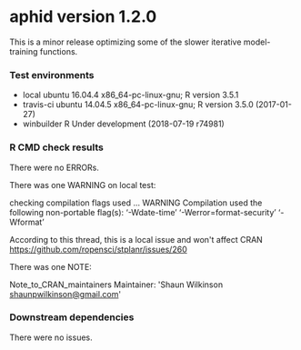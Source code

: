 # aphid version 1.2.0

This is a minor release optimizing some of the slower 
iterative model-training functions.

### Test environments

 * local ubuntu 16.04.4 x86_64-pc-linux-gnu; R version 3.5.1
 * travis-ci ubuntu 14.04.5 x86_64-pc-linux-gnu; R version 3.5.0 (2017-01-27)
 * winbuilder R Under development (2018-07-19 r74981)

### R CMD check results

There were no ERRORs. 

There was one WARNING on local test:

checking compilation flags used ... WARNING
Compilation used the following non-portable flag(s):
  ‘-Wdate-time’ ‘-Werror=format-security’ ‘-Wformat’

According to this thread, this is a local issue and won't affect CRAN
<https://github.com/ropensci/stplanr/issues/260>


There was one NOTE:

Note_to_CRAN_maintainers
Maintainer: 'Shaun Wilkinson <shaunpwilkinson@gmail.com>'
  

### Downstream dependencies

There were no issues.
